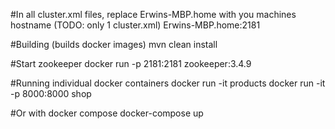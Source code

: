 #In all cluster.xml files, replace Erwins-MBP.home with you machines hostname (TODO: only 1 cluster.xml)
<property name="zookeeper_url">Erwins-MBP.home:2181</property>

#Building (builds docker images)
mvn clean install

#Start zookeeper 
docker run -p 2181:2181 zookeeper:3.4.9 

#Running individual docker containers
docker run -it products
docker run -it -p 8000:8000 shop


#Or with docker compose
docker-compose up